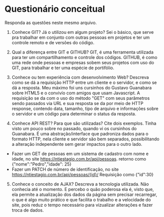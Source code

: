 # Questionário conceitual

Responda as questões neste mesmo arquivo.

1. Conhece GIT? Já o utilizou em algum projeto?
  Sei o básico, que serve pra trabalhar em conjunto com outras pessoas em projetos e ter um controle remoto e de versões do código.

2. Qual a diferença entre GIT e GITHUB?
  GIT, é uma ferramenta utilizada para ter um compartilhamento e controle dos códigos. GITHUB, é como uma rede onde pessoas e empresas sobem seus projetos com uso do GIT, para trabalhar e ter uma espécie de portifólio.

3. Conhece ou tem experiência com desenvolvimento Web? Descreva como se dá a requisição HTTP entre um cliente e o servidor, e como se dá a resposta.
  Meu máximo foi uns cursinhos do Gustavo Guanabara sobre HTML5 e o convivío com amigos que usam Javascript. A requisição se da com o uso do método "GET" com seus parâmetros sendo passados via URL e sua resposta se da por meio de HTTP response, contendo data, tamanho, tipo de arquivo e informações sobre o servidor e um código para determinar o status da resposta.

4. Conhece API REST? Para que são utilizadas? Cite dois exemplos.
  Tinha visto um pouco sobre no passado, quando vi os cursinhos do Guanabara.
  É uma abstração/interface que padroniza dados para o formato HTTP, nela cliente e servidor são bem separados, possibilitando a alteração independente sem gerar impactos para o outro lado.
  * Fazer um GET de pessoas em um sistema de cadastro com nome e idade, no site https://ntiestagio.com.br/api/pessoas.
    retorno como {"nome":"Pedro","idade": 25}
  * Fazer um PATCH de número de identificação, no site https://ntiestagio.com.br/api/pessoas/{id}/
    Requisição como {"id":30}

5. Conhece o conceito de AJAX? Descreva a tecnologia utilizada.
  Não conhecia até o momento. E percebo o quão poderosa ela é, visto que, ela permite a atualização dos dados da página sem precisar recarregar, o que é algo muito prático e que facilita o trabalho e a velocidade do site, pois reduz o tempo necessário para vizualizar alterações e fazer troca de dados.
